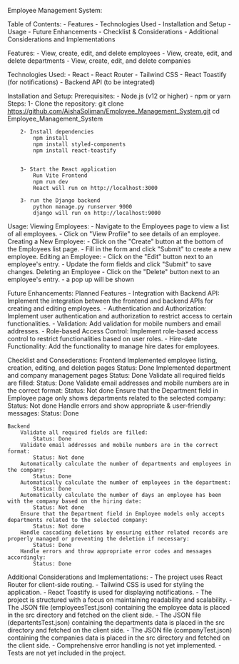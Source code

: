 Employee Management System: 

Table of Contents:
    - Features
    - Technologies Used
    - Installation and Setup
    - Usage
    - Future Enhancements
    - Checklist & Considerations
    - Additional Considerations and Implementations


Features:
    - View, create, edit, and delete employees
    - View, create, edit, and delete departments
    - View, create, edit, and delete companies

Technologies Used:
    - React
    - React Router
    - Tailwind CSS
    - React Toastify (for notifications)
    - Backend API (to be integrated)

Installation and Setup:
    Prerequisites:
        - Node.js (v12 or higher)
        - npm or yarn
    Steps:
        1- Clone the repository:
            git clone https://github.com/AishaSoliman/Employee_Management_System.git
            cd Employee_Management_System

        2- Install dependencies
            npm install
            npm install styled-components
            npm install react-toastify
            

        3- Start the React application
            Run Vite Frontend
            npm run dev
            React will run on http://localhost:3000

        3- run the Django backend
            python manage.py runserver 9000
            django will run on http://localhost:9000
        

Usage: 
    Viewing Employees:
        - Navigate to the Employees page to view a list of all employees.
        - Click on "View Profile" to see details of an employee.
    Creating a New Employee:
        - Click on the "Create" button at the bottom of the Employees list page.
        - Fill in the form and click "Submit" to create a new employee.
    Editing an Employee:
        - Click on the "Edit" button next to an employee's entry.
        - Update the form fields and click "Submit" to save changes.
    Deleting an Employee
        - Click on the "Delete" button next to an employee's entry.
        - a pop up will be shown

Future Enhancements: 
    Planned Features
        - Integration with Backend API: Implement the integration between the frontend and backend APIs for creating and editing employees.
        - Authentication and Authorization: Implement user authentication and authorization to restrict access to certain functionalities.
        - Validation: Add validation for mobile numbers and email addresses.
        - Role-based Access Control: Implement role-based access control to restrict functionalities based on user roles.
        - Hire-date Functionality: Add the functionality to manage hire dates for employees.

Checklist and Consederations:
    Frontend
        Implemented employee listing, creation, editing, and deletion pages
            Status: Done
        Implemented department and company management pages
            Status: Done
        Validate all required fields are filled:
            Status: Done
        Validate email addresses and mobile numbers are in the correct format:
            Status: Not done
        Ensure that the Department field in Employee page only shows departments related to the selected company:
            Status: Not done
        Handle errors and show appropriate & user-friendly messages:
            Status: Done

    Backend
        Validate all required fields are filled:
            Status: Done
        Validate email addresses and mobile numbers are in the correct format:
            Status: Not done
        Automatically calculate the number of departments and employees in the company:
            Status: Done
        Automatically calculate the number of employees in the department:
            Status: Done
        Automatically calculate the number of days an employee has been with the company based on the hiring date:
            Status: Not done
        Ensure that the Department field in Employee models only accepts departments related to the selected company:
            Status: Not done
        Handle cascading deletions by ensuring either related records are properly managed or preventing the deletion if necessary:
            Status: Done
        Handle errors and throw appropriate error codes and messages accordingly:
            Status: Done

Additional Considerations and Implementations:
    - The project uses React Router for client-side routing.
    - Tailwind CSS is used for styling the application.
    - React Toastify is used for displaying notifications.
    - The project is structured with a focus on maintaining readability and scalability.
    - The JSON file (employeesTest.json) containing the employee data is placed in the src directory and fetched on the client side.
    - The JSON file (departentsTest.json) containing the departments data is placed in the src directory and fetched on the client side.
    - The JSON file (companyTest.json) containing the companies data is placed in the src directory and fetched on the client side.
    - Comprehensive error handling is not yet implemented.
    - Tests are not yet included in the project.
